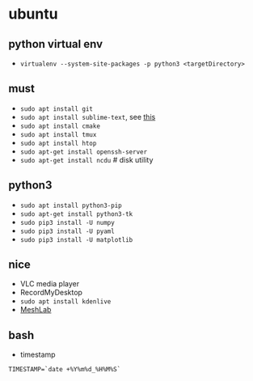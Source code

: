 # ubuntu

## python virtual env
* `virtualenv --system-site-packages -p python3 <targetDirectory>`

## must
* `sudo apt install git`
* `sudo apt install sublime-text`, see [this](https://www.sublimetext.com/docs/3/linux_repositories.html)
* `sudo apt install cmake`
* `sudo apt install tmux`
* `sudo apt install htop`
* `sudo apt-get install openssh-server`
* `sudo apt-get install ncdu` # disk utility

## python3
* `sudo apt install python3-pip`
* `sudo apt-get install python3-tk`
* `sudo pip3 install -U numpy`
* `sudo pip3 install -U pyaml`
* `sudo pip3 install -U matplotlib`

## nice
* VLC media player
* RecordMyDesktop
* `sudo apt install kdenlive`
* [MeshLab](http://www.meshlab.net/)

## bash
* timestamp
```
TIMESTAMP=`date +%Y%m%d_%H%M%S`
```
